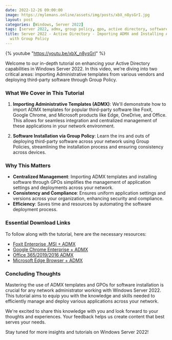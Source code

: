 ```yaml
---
date: 2022-12-26 09:00:00
image: https://mylemans.online/assets/img/posts/xbX_n8ysGrI.jpg
layout: post
categories: [Windows, Server 2022]
tags: [server 2022, admx, group policy, gpo, active directory, software installation, tutorial, youtube]
title: Server 2022 - Active Directory - Importing ADMX and Installing Applications
  with Group Policy
---
```


{% youtube "https://youtu.be/xbX_n8ysGrI" %}

Welcome to our in-depth tutorial on enhancing your Active Directory capabilities in Windows Server 2022. In this video, we're diving into two critical areas: importing Administrative templates from various vendors and deploying third-party software through Group Policy.

### What We Cover in This Tutorial

1. **Importing Administrative Templates (ADMX)**: We'll demonstrate how to import ADMX templates for popular third-party software like Foxit, Google Chrome, and Microsoft products like Edge, OneDrive, and Office. This allows for seamless integration and centralized management of these applications in your network environment.
   
2. **Software Installation via Group Policy**: Learn the ins and outs of deploying third-party software across your network using Group Policies, streamlining the installation process and ensuring consistency across devices.

### Why This Matters

- **Centralized Management**: Importing ADMX templates and installing software through GPOs simplifies the management of application settings and deployments across your network.
- **Consistency and Compliance**: Ensures uniform application settings and versions across your organization, enhancing security and compliance.
- **Efficiency**: Saves time and resources by automating the software deployment process.

### Essential Download Links

To follow along with the tutorial, here are the necessary resources:

- [Foxit Enterprise .MSI + ADMX](https://kb.foxit.com/hc/en-us/articles/360040658811-Where-to-download-Foxit-PDF-Reader-with-Enterprise-Packaging-MSI-)
- [Google Chrome Enterprise + ADMX](https://chromeenterprise.google/browser/download)
- [Office 365/2019/2016 ADMX](https://www.microsoft.com/en-us/download/details.aspx?id=49030)
- [Microsoft Edge Browser + ADMX](https://www.microsoft.com/en-us/edge/business/download?form=MA13FJ)

### Concluding Thoughts

Mastering the use of ADMX templates and GPOs for software installation is crucial for any network administrator working with Windows Server 2022. This tutorial aims to equip you with the knowledge and skills needed to efficiently manage and deploy various applications across your network.

We're excited to share this knowledge with you and look forward to your thoughts and experiences. Your feedback helps us create content that best serves your needs.

Stay tuned for more insights and tutorials on Windows Server 2022!

